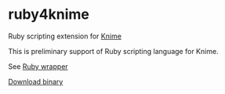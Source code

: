 ruby4knime
==========

Ruby scripting extension for [Knime](http://knime.org)

This is preliminary support of Ruby scripting language for Knime.

See [Ruby wrapper](RubyScript/rb/README.rdoc)

[Download binary](https://drive.google.com/folderview?id=0Bwx0cbtdU5K6TklLRG90cm5HbFk)
